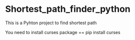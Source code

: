 # Shortest_path_finder_python
This is a Pyhton project to find shortest path

You need to install curses package == pip install curses

